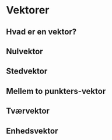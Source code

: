 # Vektorer

## Hvad er en vektor?

## Nulvektor

## Stedvektor

## Mellem to punkters-vektor

## Tværvektor

## Enhedsvektor

